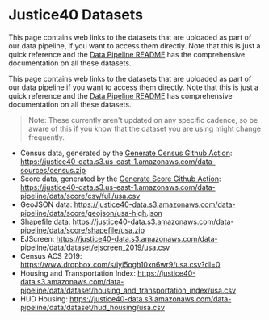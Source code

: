 # Justice40 Datasets

This page contains web links to the datasets that are uploaded as part of our data pipeline, if you want to access them directly. Note that this is just a quick reference and the [Data Pipeline README](/data/data-pipeline/README.md) has the comprehensive documentation on all these datasets.

This page contains web links to the datasets that are uploaded as part of our data pipeline if you want to access them directly. Note that this is just a quick reference and the [Data Pipeline README](/data/data-pipeline/README.md) has comprehensive documentation on all these datasets.

> Note: These currently aren't updated on any specific cadence, so be aware of this if you know that the dataset you are using might change frequently.

- Census data, generated by the [Generate Census Github Action](https://github.com/usds/justice40-tool/blob/main/.github/workflows/generate-census.yml): <https://justice40-data.s3.us-east-1.amazonaws.com/data-sources/census.zip>
- Score data, generated by the [Generate Score Github Action](https://github.com/usds/justice40-tool/blob/main/.github/workflows/generate-score.yml): <https://justice40-data.s3.us-east-1.amazonaws.com/data-pipeline/data/score/csv/full/usa.csv>
- GeoJSON data: <https://justice40-data.s3.amazonaws.com/data-pipeline/data/score/geojson/usa-high.json>
- Shapefile data: <https://justice40-data.s3.amazonaws.com/data-pipeline/data/score/shapefile/usa.zip>
- EJScreen: <https://justice40-data.s3.amazonaws.com/data-pipeline/data/dataset/ejscreen_2019/usa.csv>
- Census ACS 2019: <https://www.dropbox.com/s/iyi5ogh10xn6wr9/usa.csv?dl=0>
- Housing and Transportation Index: <https://justice40-data.s3.amazonaws.com/data-pipeline/data/dataset/housing_and_transportation_index/usa.csv>
- HUD Housing: <https://justice40-data.s3.amazonaws.com/data-pipeline/data/dataset/hud_housing/usa.csv>

